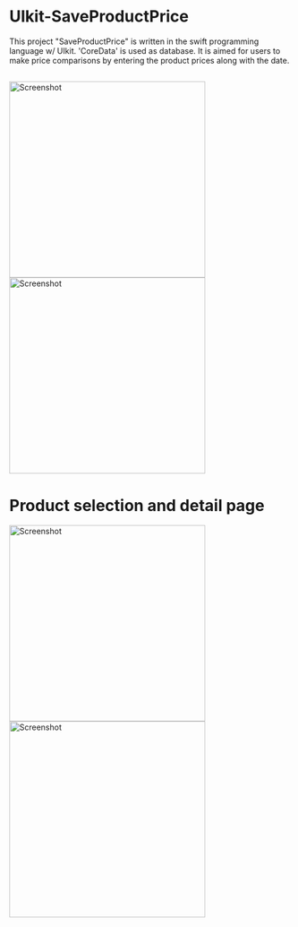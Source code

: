 # UIkit-SaveProductPrice
This project "SaveProductPrice" is written in the swift programming language w/ UIkit. 
'CoreData' is used as database. It is aimed for users to make price comparisons by entering the product prices along with the date.
##
<img src="https://github.com/Mustafa-Deveci/UIkit-SaveProductPrice/assets/79964936/11d80728-ef5e-4482-bfcb-918a92c13b7b" alt="Screenshot" width="350">
<img src="https://github.com/Mustafa-Deveci/UIkit-SaveProductPrice/assets/79964936/63ef534a-9860-4be5-b78d-0a578525ffa3" alt="Screenshot" width="350">

# Product selection and detail page

<img src="https://github.com/Mustafa-Deveci/UIkit-SaveProductPrice/assets/79964936/5c5c891d-a8a6-40fc-8f1f-da4d0290924b" alt="Screenshot" width="350">
<img src="https://github.com/Mustafa-Deveci/UIkit-SaveProductPrice/assets/79964936/c449b1ef-a806-47e5-8954-bd22e13a8458" alt="Screenshot" width="350">
